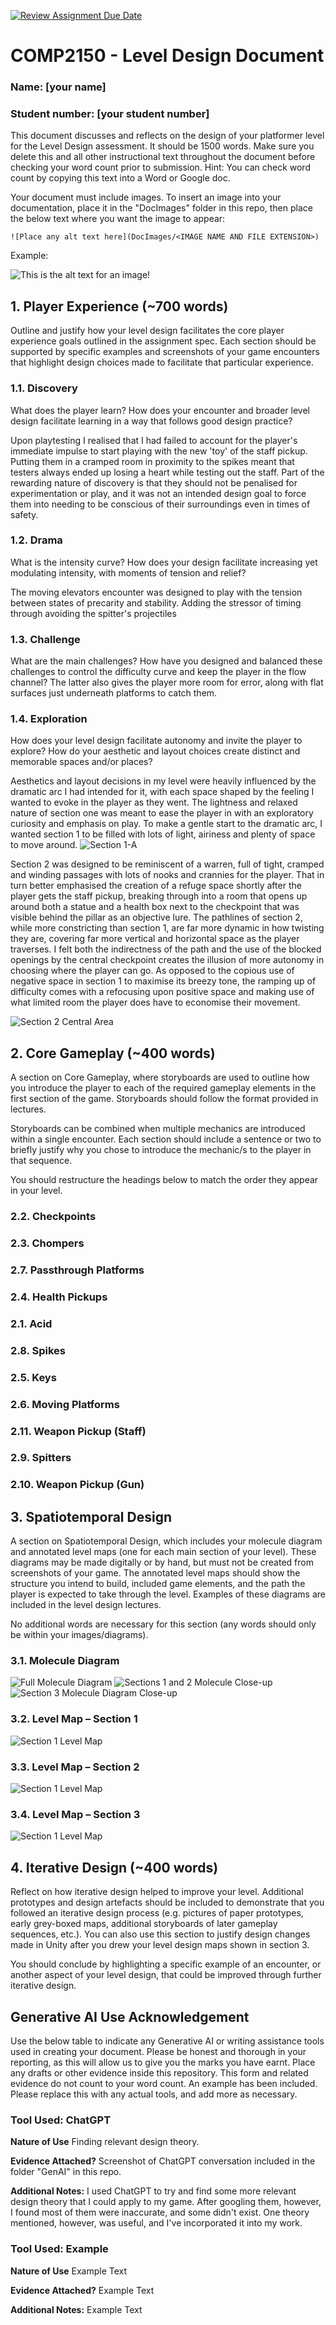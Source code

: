 [![Review Assignment Due Date](https://classroom.github.com/assets/deadline-readme-button-24ddc0f5d75046c5622901739e7c5dd533143b0c8e959d652212380cedb1ea36.svg)](https://classroom.github.com/a/YyUO0xtt)
# COMP2150  - Level Design Document
### Name: [your name]
### Student number: [your student number] 

This document discusses and reflects on the design of your platformer level for the Level Design assessment. It should be 1500 words. Make sure you delete this and all other instructional text throughout the document before checking your word count prior to submission. Hint: You can check word count by copying this text into a Word or Google doc.

Your document must include images. To insert an image into your documentation, place it in the "DocImages" folder in this repo, then place the below text where you want the image to appear:

```
![Place any alt text here](DocImages/<IMAGE NAME AND FILE EXTENSION>)
```

Example:

![This is the alt text for an image!](DocImages/exampleimage.png)

## 1. Player Experience (~700 words)
Outline and justify how your level design facilitates the core player experience goals outlined in the assignment spec. Each section should be supported by specific examples and screenshots of your game encounters that highlight design choices made to facilitate that particular experience.

### 1.1. Discovery
What does the player learn? How does your encounter and broader level design facilitate learning in a way that follows good design practice?

Upon playtesting I realised that I had failed to account for the player's immediate impulse to start playing with the new 'toy' of the staff pickup. Putting them in a cramped room in proximity to the spikes meant that testers always ended up losing a heart while testing out the staff. Part of the rewarding nature of discovery is that they should not be penalised for experimentation or play, and it was not an intended design goal to force them into needing to be conscious of their surroundings even in times of safety.

### 1.2. Drama
What is the intensity curve? How does your design facilitate increasing yet modulating intensity, with moments of tension and relief? 

The moving elevators encounter was designed to play with the tension between states of precarity and stability. Adding the stressor of timing through avoiding the spitter's projectiles
### 1.3. Challenge
What are the main challenges? How have you designed and balanced these challenges to control the difficulty curve and keep the player in the flow channel?
The latter also gives the player more room for error, along with flat surfaces just underneath platforms to catch them. 
### 1.4. Exploration
How does your level design facilitate autonomy and invite the player to explore? How do your aesthetic and layout choices create distinct and memorable spaces and/or places?

Aesthetics and layout decisions in my level were heavily influenced by the dramatic arc I had intended for it, with each space shaped by the feeling I wanted to evoke in the player as they went. The lightness and relaxed nature of section one was meant to ease the player in with an exploratory curiosity and emphasis on play. To make a gentle start to the dramatic arc, I wanted section 1 to be filled with lots of light, airiness and plenty of space to move around. 
![Section 1-A](DocImages/section_1_a.jpeg)

Section 2 was designed to be reminiscent of a warren, full of tight, cramped and winding passages with lots of nooks and crannies for the player. That in turn better emphasised the creation of a refuge space shortly after the player gets the staff pickup, breaking through into a room that opens up around both a statue and a health box next to the checkpoint that was visible behind the pillar as an objective lure. The pathlines of section 2, while more constricting than section 1, are far more dynamic in how twisting they are, covering far more vertical and horizontal space as the player traverses. I felt both the indirectness of the path and the use of the blocked openings by the central checkpoint creates the illusion of more autonomy in choosing where the player can go. As opposed to the copious use of negative space in section 1 to maximise its breezy tone, the ramping up of difficulty comes with a refocusing upon positive space and making use of what limited room the player does have to economise their movement.

![Section 2 Central Area](DocImages/section_2_central_area)
## 2. Core Gameplay (~400 words)
A section on Core Gameplay, where storyboards are used to outline how you introduce the player to each of the required gameplay elements in the first section of the game. Storyboards should follow the format provided in lectures.

Storyboards can be combined when multiple mechanics are introduced within a single encounter. Each section should include a sentence or two to briefly justify why you chose to introduce the mechanic/s to the player in that sequence.

You should restructure the headings below to match the order they appear in your level.



### 2.2. Checkpoints

### 2.3. Chompers

### 2.7. Passthrough Platforms

### 2.4. Health Pickups

### 2.1. Acid

### 2.8. Spikes
### 2.5. Keys

### 2.6. Moving Platforms

### 2.11. Weapon Pickup (Staff)


### 2.9. Spitters

### 2.10. Weapon Pickup (Gun)



## 3. Spatiotemporal Design
A section on Spatiotemporal Design, which includes your molecule diagram and annotated level maps (one for each main section of your level). These diagrams may be made digitally or by hand, but must not be created from screenshots of your game. The annotated level maps should show the structure you intend to build, included game elements, and the path the player is expected to take through the level. Examples of these diagrams are included in the level design lectures.


No additional words are necessary for this section (any words should only be within your images/diagrams).
 
### 3.1. Molecule Diagram
![Full Molecule Diagram](DocImages/molecule_dia_full.jpeg)
![Sections 1 and 2 Molecule Close-up](DocImages/molecules-s1-s2.jpeg)
![Section 3 Molecule Diagram Close-up](DocImages/molecules-s3.jpeg)
### 3.2. Level Map – Section 1
![Section 1 Level Map](DocImages/map_s1a-1b.jpeg)
### 3.3.	Level Map – Section 2
![Section 1 Level Map](DocImages/map_s2.jpeg)
### 3.4.	Level Map – Section 3
![Section 1 Level Map](DocImages/map_s3.jpeg)
## 4. Iterative Design (~400 words)
Reflect on how iterative design helped to improve your level. Additional prototypes and design artefacts should be included to demonstrate that you followed an iterative design process (e.g. pictures of paper prototypes, early grey-boxed maps, additional storyboards of later gameplay sequences, etc.). You can also use this section to justify design changes made in Unity after you drew your level design maps shown in section 3. 

You should conclude by highlighting a specific example of an encounter, or another aspect of your level design, that could be improved through further iterative design.

## Generative AI Use Acknowledgement

Use the below table to indicate any Generative AI or writing assistance tools used in creating your document. Please be honest and thorough in your reporting, as this will allow us to give you the marks you have earnt. Place any drafts or other evidence inside this repository. This form and related evidence do not count to your word count.
An example has been included. Please replace this with any actual tools, and add more as necessary.


### Tool Used: ChatGPT
**Nature of Use** Finding relevant design theory.

**Evidence Attached?** Screenshot of ChatGPT conversation included in the folder "GenAI" in this repo.

**Additional Notes:** I used ChatGPT to try and find some more relevant design theory that I could apply to my game. After googling them, however, I found most of them were inaccurate, and some didn't exist. One theory mentioned, however, was useful, and I've incorporated it into my work.

### Tool Used: Example
**Nature of Use** Example Text

**Evidence Attached?** Example Text

**Additional Notes:** Example Text


